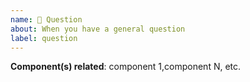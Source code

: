 ```yaml
---
name: 🤔 Question
about: When you have a general question
label: question
---
```


**Component(s) related**: component 1,component N, etc.

<!-- A clear and concise description of the question. -->
